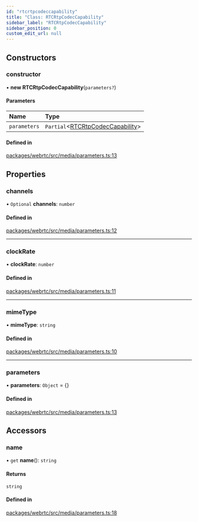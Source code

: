 ```yaml
---
id: "rtcrtpcodeccapability"
title: "Class: RTCRtpCodecCapability"
sidebar_label: "RTCRtpCodecCapability"
sidebar_position: 0
custom_edit_url: null
---
```


## Constructors

### constructor

• **new RTCRtpCodecCapability**(`parameters?`)

#### Parameters

| Name | Type |
| :------ | :------ |
| `parameters` | `Partial`<[RTCRtpCodecCapability](rtcrtpcodeccapability.md)\> |

#### Defined in

[packages/webrtc/src/media/parameters.ts:13](https://github.com/shinyoshiaki/werift-webrtc/blob/8a77e73/packages/webrtc/src/media/parameters.ts#L13)

## Properties

### channels

• `Optional` **channels**: `number`

#### Defined in

[packages/webrtc/src/media/parameters.ts:12](https://github.com/shinyoshiaki/werift-webrtc/blob/8a77e73/packages/webrtc/src/media/parameters.ts#L12)

___

### clockRate

• **clockRate**: `number`

#### Defined in

[packages/webrtc/src/media/parameters.ts:11](https://github.com/shinyoshiaki/werift-webrtc/blob/8a77e73/packages/webrtc/src/media/parameters.ts#L11)

___

### mimeType

• **mimeType**: `string`

#### Defined in

[packages/webrtc/src/media/parameters.ts:10](https://github.com/shinyoshiaki/werift-webrtc/blob/8a77e73/packages/webrtc/src/media/parameters.ts#L10)

___

### parameters

• **parameters**: `Object` = {}

#### Defined in

[packages/webrtc/src/media/parameters.ts:13](https://github.com/shinyoshiaki/werift-webrtc/blob/8a77e73/packages/webrtc/src/media/parameters.ts#L13)

## Accessors

### name

• `get` **name**(): `string`

#### Returns

`string`

#### Defined in

[packages/webrtc/src/media/parameters.ts:18](https://github.com/shinyoshiaki/werift-webrtc/blob/8a77e73/packages/webrtc/src/media/parameters.ts#L18)

